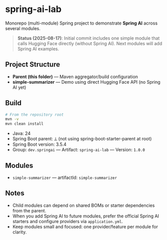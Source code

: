 # spring-ai-lab

Monorepo (multi-module) Spring project to demonstrate **Spring AI** across several modules.

> **Status (2025-08-17)**: Initial commit includes one simple module that calls Hugging Face directly (without Spring AI). Next modules will add Spring AI examples.

## Project Structure

- **Parent (this folder)** — Maven aggregator/build configuration
- **simple-summarizer** — Demo using direct Hugging Face API (no Spring AI yet)

## Build

```bash
# From the repository root
mvn -v
mvn clean install
```

- Java: 24
- Spring Boot parent: ⟂ (not using spring-boot-starter-parent at root)
- Spring Boot version: 3.5.4
- Group: `dev.springai` — Artifact: `spring-ai-lab` — Version: `1.0.0`

## Modules

- `simple-summarizer` — artifactId: `simple-summarizer`

## Notes

- Child modules can depend on shared BOMs or starter dependencies from the parent.
- When you add Spring AI to future modules, prefer the official Spring AI starters and configure providers via `application.yml`.
- Keep modules small and focused: one provider/feature per module for clarity.
